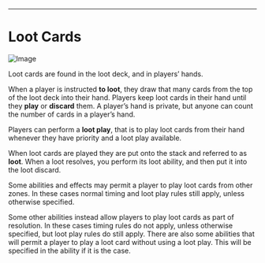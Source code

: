 
* * *

# Loot Cards

![Image](https://foursouls.com/wp-content/uploads/2021/10/LootCardBack-751x1024.png#93x128)

Loot cards are found in the loot deck, and in players’ hands. 

When a player is instructed **to loot**, they draw that many cards from the top of the loot deck into their hand. Players keep loot cards in their hand until they **play** or **discard** them. A player’s hand is private, but anyone can count the number of cards in a player’s hand.

Players can perform a **loot play**, that is to play loot cards from their hand whenever they have priority and a loot play available. 

When loot cards are played they are put onto the stack and referred to as **loot**. When a loot resolves, you perform its loot ability, and then put it into the loot discard.

Some abilities and effects may permit a player to play loot cards from other zones. In these cases normal timing and loot play rules still apply, unless otherwise specified. 

Some other abilities instead allow players to play loot cards as part of resolution. In these cases timing rules do not apply, unless otherwise specified, but loot play rules do still apply. There are also some abilities that will permit a player to play a loot card without using a loot play. This will be specified in the ability if it is the case.
